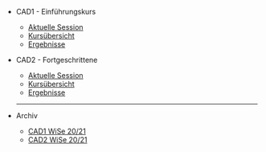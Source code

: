 * CAD1 - Einführungskurs

  - [Aktuelle Session](CAD1/CAD1_Session03.md)
  - [Kursübersicht](CAD1/Kursuebersicht.md)
  - [Ergebnisse](CAD1/Ergebnisse.md)

* CAD2 - Fortgeschrittene

  - [Aktuelle Session](CAD2/CAD2_Session03.md)
  - [Kursübersicht](CAD2/Kursuebersicht.md)
  - [Ergebnisse](CAD2/Ergebnisse.md)


  ----------------------------------------
- Archiv

  - [CAD1 WiSe 20/21](Archiv/CAD1_WiSe20-21.md)
  - [CAD2 WiSe 20/21](Archiv/CAD2_WiSe20-21.md)
